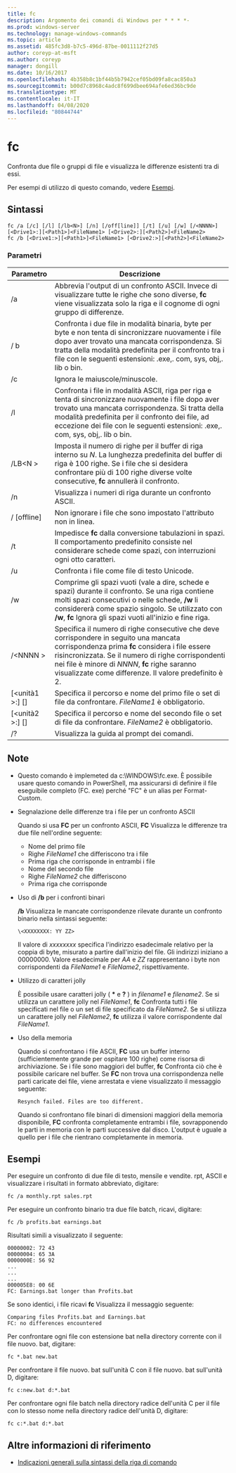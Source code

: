 ```yaml
---
title: fc
description: Argomento dei comandi di Windows per * * * *-
ms.prod: windows-server
ms.technology: manage-windows-commands
ms.topic: article
ms.assetid: 485fc3d8-b7c5-496d-87be-0011112f27d5
author: coreyp-at-msft
ms.author: coreyp
manager: dongill
ms.date: 10/16/2017
ms.openlocfilehash: 4b358b8c1bf44b5b7942cef05bd09fa8cac850a3
ms.sourcegitcommit: b00d7c8968c4adc8f699dbee694afe6ed36bc9de
ms.translationtype: MT
ms.contentlocale: it-IT
ms.lasthandoff: 04/08/2020
ms.locfileid: "80844744"
---
```

# <a name="fc"></a>fc



Confronta due file o gruppi di file e visualizza le differenze esistenti tra di essi.

Per esempi di utilizzo di questo comando, vedere [Esempi](#BKMK_examples).

## <a name="syntax"></a>Sintassi

```
fc /a [/c] [/l] [/lb<N>] [/n] [/off[line]] [/t] [/u] [/w] [/<NNNN>] [<Drive1>:][<Path1>]<FileName1> [<Drive2>:][<Path2>]<FileName2>
fc /b [<Drive1:>][<Path1>]<FileName1> [<Drive2:>][<Path2>]<FileName2>
```

### <a name="parameters"></a>Parametri

|            Parametro             |                                                                                                                                     Descrizione                                                                                                                                      |
|----------------------------------|--------------------------------------------------------------------------------------------------------------------------------------------------------------------------------------------------------------------------------------------------------------------------------------|
|                /a                |                                                 Abbrevia l'output di un confronto ASCII. Invece di visualizzare tutte le righe che sono diverse, **fc** viene visualizzata solo la riga e il cognome di ogni gruppo di differenze.                                                  |
|                / b                |             Confronta i due file in modalità binaria, byte per byte e non tenta di sincronizzare nuovamente i file dopo aver trovato una mancata corrispondenza. Si tratta della modalità predefinita per il confronto tra i file con le seguenti estensioni: .exe,. com, sys, obj,. lib o bin.              |
|                /c                |                                                                                                                               Ignora le maiuscole/minuscole.                                                                                                                               |
|                /l                |               Confronta i file in modalità ASCII, riga per riga e tenta di sincronizzare nuovamente i file dopo aver trovato una mancata corrispondenza. Si tratta della modalità predefinita per il confronto dei file, ad eccezione dei file con le seguenti estensioni: .exe,. com, sys, obj,. lib o bin.                |
|             /LB\<N >              |                         Imposta il numero di righe per il buffer di riga interno su *N*. La lunghezza predefinita del buffer di riga è 100 righe. Se i file che si desidera confrontare più di 100 righe diverse volte consecutive, **fc** annullerà il confronto.                         |
|                /n                |                                                                                                                Visualizza i numeri di riga durante un confronto ASCII.                                                                                                                 |
|            / [offline]            |                                                                                                               Non ignorare i file che sono impostato l'attributo non in linea.                                                                                                               |
|                /t                |                                                                    Impedisce **fc** dalla conversione tabulazioni in spazi. Il comportamento predefinito consiste nel considerare schede come spazi, con interruzioni ogni otto caratteri.                                                                    |
|                /u                |                                                                                                                        Confronta i file come file di testo Unicode.                                                                                                                         |
|                /w                |         Comprime gli spazi vuoti (vale a dire, schede e spazi) durante il confronto. Se una riga contiene molti spazi consecutivi o nelle schede, **/w** li considererà come spazio singolo. Se utilizzato con **/w**, **fc** Ignora gli spazi vuoti all'inizio e fine riga.         |
|             /\<NNNN >             | Specifica il numero di righe consecutive che deve corrispondere in seguito una mancata corrispondenza prima **fc** considera i file essere risincronizzata. Se il numero di righe corrispondenti nei file è minore di *NNNN*, **fc** righe saranno visualizzate come differenze. Il valore predefinito è 2. |
| [\<unità1 >:] [<Path1>]<FileName1> |                                                                                        Specifica il percorso e nome del primo file o set di file da confrontare. *FileName1* è obbligatorio.                                                                                        |
| [\<unità2 >:] [<Path2>]<FileName2> |                                                                                       Specifica il percorso e nome del secondo file o set di file da confrontare. *FileName2* è obbligatorio.                                                                                        |
|                /?                |                                                                                                                         Visualizza la guida al prompt dei comandi.                                                                                                                         |

## <a name="remarks"></a>Note

-   Questo comando è implemeted da c:\WINDOWS\fc.exe. È possibile usare questo comando in PowerShell, ma assicurarsi di definire il file eseguibile completo (FC. exe) perché "FC" è un alias per Format-Custom.

-   Segnalazione delle differenze tra i file per un confronto ASCII

    Quando si usa **FC** per un confronto ASCII, **FC** Visualizza le differenze tra due file nell'ordine seguente:  
    -   Nome del primo file
    -   Righe *FileName1* che differiscono tra i file
    -   Prima riga che corrisponde in entrambi i file
    -   Nome del secondo file
    -   Righe *FileName2* che differiscono
    -   Prima riga che corrisponde
-   Uso di **/b** per i confronti binari

    **/b** Visualizza le mancate corrispondenze rilevate durante un confronto binario nella sintassi seguente:

    `\<XXXXXXXX: YY ZZ>`

    Il valore di *xxxxxxxx* specifica l'indirizzo esadecimale relativo per la coppia di byte, misurato a partire dall'inizio del file. Gli indirizzi iniziano a 00000000. Valore esadecimale per *AA* e *ZZ* rappresentano i byte non corrispondenti da *FileName1* e *FileName2*, rispettivamente.
-   Utilizzo di caratteri jolly

    È possibile usare caratteri jolly ( **&#42;** e **?** ) in *filename1* e *filename2*. Se si utilizza un carattere jolly nel *FileName1*, **fc** Confronta tutti i file specificati nel file o un set di file specificato da *FileName2*. Se si utilizza un carattere jolly nel *FileName2*, **fc** utilizza il valore corrispondente dal *FileName1*.
-   Uso della memoria

    Quando si confrontano i file ASCII, **FC** usa un buffer interno (sufficientemente grande per ospitare 100 righe) come risorsa di archiviazione. Se i file sono maggiori del buffer, **fc** Confronta ciò che è possibile caricare nel buffer. Se **FC** non trova una corrispondenza nelle parti caricate dei file, viene arrestata e viene visualizzato il messaggio seguente:

    `Resynch failed. Files are too different.`

    Quando si confrontano file binari di dimensioni maggiori della memoria disponibile, **FC** confronta completamente entrambi i file, sovrapponendo le parti in memoria con le parti successive dal disco. L'output è uguale a quello per i file che rientrano completamente in memoria.

## <a name="examples"></a><a name=BKMK_examples></a>Esempi

Per eseguire un confronto di due file di testo, mensile e vendite. rpt, ASCII e visualizzare i risultati in formato abbreviato, digitare:
```
fc /a monthly.rpt sales.rpt 
```
Per eseguire un confronto binario tra due file batch, ricavi, digitare:
```
fc /b profits.bat earnings.bat
```
Risultati simili a visualizzato il seguente:
```
00000002: 72 43
00000004: 65 3A
0000000E: 56 92
...
...
...
000005E8: 00 6E
FC: Earnings.bat longer than Profits.bat
```
Se sono identici, i file ricavi **fc** Visualizza il messaggio seguente:
```
Comparing files Profits.bat and Earnings.bat
FC: no differences encountered
```
Per confrontare ogni file con estensione bat nella directory corrente con il file nuovo. bat, digitare:
```
fc *.bat new.bat
```
Per confrontare il file nuovo. bat sull'unità C con il file nuovo. bat sull'unità D, digitare:
```
fc c:new.bat d:*.bat
```
Per confrontare ogni file batch nella directory radice dell'unità C per il file con lo stesso nome nella directory radice dell'unità D, digitare:
```
fc c:*.bat d:*.bat
```

## <a name="additional-references"></a>Altre informazioni di riferimento

- [Indicazioni generali sulla sintassi della riga di comando](command-line-syntax-key.md)
